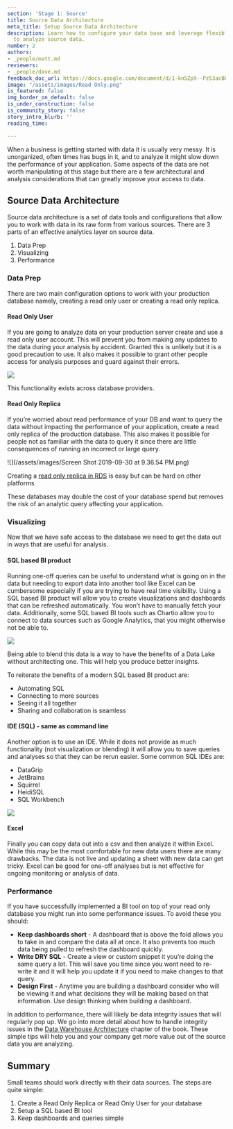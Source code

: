 ```yaml
---
section: 'Stage 1: Source'
title: Source Data Architecture
meta_title: Setup Source Data Architecture
description: Learn how to configure your data base and leverage flexible BI tools
  to analyze source data.
number: 2
authors:
- _people/matt.md
reviewers:
- _people/dave.md
feedback_doc_url: https://docs.google.com/document/d/1-kn5Zp9--Pz53acBH1OC-CWn8Mx4Z3oppR-uN0ONprc/edit?usp=sharing
image: "/assets/images/Read Only.png"
is_featured: false
img_border_on_default: false
is_under_construction: false
is_community_story: false
story_intro_blurb: ''
reading_time: 

---
```

When a business is getting started with data it is usually very messy. It is unorganized, often times has bugs in it, and to analyze it might slow down the performance of your application. Some aspects of the data are not worth manipulating at this stage but there are a few architectural and analysis considerations that can greatly improve your access to data.

## Source Data Architecture

Source data architecture is a set of data tools and configurations that allow you to work with data in its raw form from various sources. There are 3 parts of an effective analytics layer on source data.

1. Data Prep
2. Visualizing
3. Performance

### Data Prep

There are two main configuration options to work with your production database namely, creating a read only user or creating a read only replica.

#### Read Only User

If you are going to analyze data on your production server create and use a read only user account. This will prevent you from making any updates to the data during your analysis by accident. Granted this is unlikely but it is a good precaution to use. It also makes it possible to grant other people access for analysis purposes and guard against their errors.

![](https://lh3.googleusercontent.com/7FXwkEtLZdFCtfW6a1nZEgp5QNSmIAkX7bffxmGalmKfhaIJLiLkce66m6tTkpUcqxeF2IVRDcm4OpdePesV_YuHAYcJTfqO7owwsFtUdB-o_Gmzo4w5BdJA9FNv4Bel6gwR1ixx)

This functionality exists across database providers.

#### Read Only Replica

If you’re worried about read performance of your DB and want to query the data without impacting the performance of your application, create a read only replica of the production database. This also makes it possible for people not as familiar with the data to query it since there are little consequences of running an incorrect or large query.

![](/assets/images/Screen Shot 2019-09-30 at 9.36.54 PM.png)

Creating a [read only replica in RDS](https://aws.amazon.com/rds/details/read-replicas/) is easy but can be hard on other platforms

These databases may double the cost of your database spend but removes the risk of an analytic query affecting your application.

### Visualizing

Now that we have safe access to the database we need to get the data out in ways that are useful for analysis.

#### SQL based BI product

Running one-off queries can be useful to understand what is going on in the data but needing to export data into another tool like Excel can be cumbersome especially if you are trying to have real time visibility. Using a SQL based BI product will allow you to create visualizations and dashboards that can be refreshed automatically. You won’t have to manually fetch your data. Additionally, some SQL based BI tools such as Chartio allow you to connect to data sources such as Google Analytics, that you might otherwise not be able to.

![](https://lh5.googleusercontent.com/hq_Gp6vTdJzXIPBRD7U2fkh0ME9jPwwHdJWi-YBDzJVNx8A1jvGyp3epOYTZQm68KnYrWHA81CHm8REoq1_2m5MSalmh4-VdXkC_PdWlcj6Af-VbN2SS0sbt9o3NVukEENMcfXOz)

Being able to blend this data is a way to have the benefits of a Data Lake without architecting one. This will help you produce better insights.

To reiterate the benefits of a modern SQL based BI product are:

* Automating SQL
* Connecting to more sources
* Seeing it all together
* Sharing and collaboration is seamless

#### IDE (SQL) - same as command line

Another option is to use an IDE. While it does not provide as much functionality (not visualization or blending) it will allow you to save queries and analyses so that they can be rerun easier. Some common SQL IDEs are:

* DataGrip
* JetBrains
* Squirrel
* HeidiSQL
* SQL Workbench

![](https://lh3.googleusercontent.com/nGX5gdLBIhRZANBZflKRyKUsVtPLtm5yiwOXYYkccVzwkOo0Gn6aRObIizI0oX89xR0bsDKo5gjPVId0J-rtlycPB1s5K66aYR8LBUhg26T267aL3nyWF2EssWIupdl_kgLxPOF4)

#### Excel

Finally you can copy data out into a csv and then analyze it within Excel. While this may be the most comfortable for new data users there are many drawbacks. The data is not live and updating a sheet with new data can get tricky. Excel can be good for one-off analyses but is not effective for ongoing monitoring or analysis of data.

### Performance

If you have successfully implemented a BI tool on top of your read only database you might run into some performance issues. To avoid these you should:

* **Keep dashboards short** - A dashboard that is above the fold allows you to take in and compare the data all at once. It also prevents too much data being pulled to refresh the dashboard quickly.
* **Write DRY SQL** - Create a view or custom snippet it you’re doing the same query a lot. This will save you time since you wont need to re-write it and it will help you update it if you need to make changes to that query.
* **Design First** - Anytime you are building a dashboard consider who will be viewing it and what decisions they will be making based on that information. Use design thinking when building a dashboard.

In addition to performance, there will likely be data integrity issues that will regularly pop up. We go into more detail about how to handle integrity issues in the [Data Warehouse Architecture](https://dataschool.com/data-governance/single-source-of-truth/) chapter of the book. These simple tips will help you and your company get more value out of the source data you are analyzing.

## Summary

Small teams should work directly with their data sources. The steps are quite simple:

1. Create a Read Only Replica or Read Only User for your database
2. Setup a SQL based BI tool
3. Keep dashboards and queries simple
